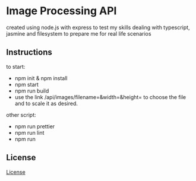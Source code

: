 # Image Processing API

created using node.js with express to test my skills dealing with typescript, jasmine and filesystem to prepare me for real life scenarios

## Instructions

to start:

- npm init & npm install
- npm start
- npm run build
- use the link /api/images/filename=&width=&height= to choose the file and to scale it as desired.

other script:
- npm run prettier
- npm run lint
- npm run



## License

[License](LICENSE.txt)
